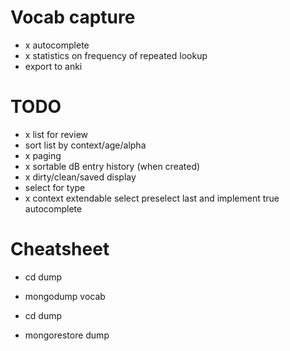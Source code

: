 # Vocab capture

- x autocomplete
- x statistics on frequency of repeated lookup
- export to anki

# TODO

- x list for review
- sort list by context/age/alpha
- x paging
- x sortable dB entry history (when created)
- x dirty/clean/saved display
- select for type
- x context extendable select preselect last and implement true autocomplete 

# Cheatsheet

- cd dump 
- mongodump vocab

- cd dump 
- mongorestore dump
